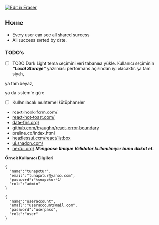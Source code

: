 <p><a target="_blank" href="https://app.eraser.io/workspace/lMRCxUklhIqILSmD8Ijy" id="edit-in-eraser-github-link"><img alt="Edit in Eraser" src="https://firebasestorage.googleapis.com/v0/b/second-petal-295822.appspot.com/o/images%2Fgithub%2FOpen%20in%20Eraser.svg?alt=media&amp;token=968381c8-a7e7-472a-8ed6-4a6626da5501"></a></p>

## Home
- Every user can see all shared success
- All success sorted by date.
### TODO's
- [ ] TODO Dark Light tema seçimini veri tabanına yükle.
Kullanıcı seçiminin **_"Local Storage"_** yazılması performans açısından iyi olacaktır.
ya tam siyah,

ya tam beyaz,

ya da sistem'e göre

- [ ] Kullanılacak muhtemel kütüphaneler
- [﻿react-hook-form.com/](https://react-hook-form.com/) 
- [﻿react-hot-toast.com/](https://react-hot-toast.com/) 
- [﻿date-fns.org/](https://date-fns.org/) 
- [﻿github.com/bvaughn/react-error-boundary](https://github.com/bvaughn/react-error-boundary) 
- [﻿preline.co/index.html](https://preline.co/index.html) 
- [﻿headlessui.com/react/listbox](https://headlessui.com/react/listbox) 
- [﻿ui.shadcn.com/](https://ui.shadcn.com/) 
- [﻿nextui.org/](https://nextui.org/) 
_**Mongoose Unique Validator kullanılmıyor buna dikkat et.**_



**Örnek Kullanıcı Bilgileri**

```
{
  "name":"tunapotur",
  "email":"tunapotur@yahoo.com",
  "password":"tunapotur41"
  "role":"admin"
}

{
  "name":"useraccount",
  "email":"useraccount@mail.com",
  "password":"userpass",
  "role":"user"
}
```



<!--- Eraser file: https://app.eraser.io/workspace/lMRCxUklhIqILSmD8Ijy --->